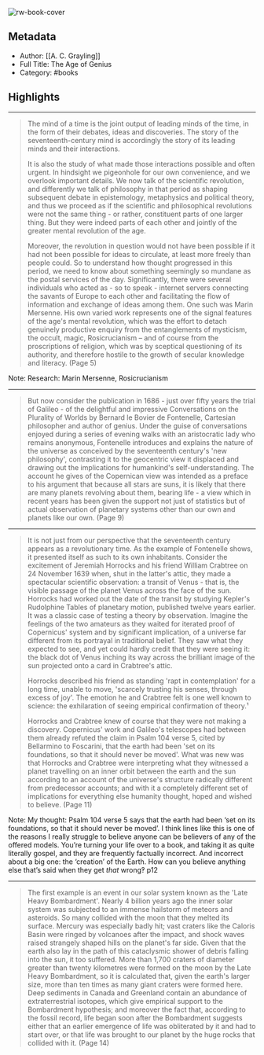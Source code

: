 ![rw-book-cover](https://images-na.ssl-images-amazon.com/images/I/51Osgn4YeBL._SL200_.jpg)

## Metadata
- Author: [[A. C. Grayling]]
- Full Title: The Age of Genius
- Category: #books

## Highlights
***

> The mind of a time is the joint output of leading minds of the time, in the form of their debates, ideas and discoveries. The story of the seventeenth-century mind is accordingly the story of its leading minds and their interactions.
>
> It is also the study of what made those interactions possible and often urgent. In hindsight we pigeonhole for our own convenience, and we overlook important details. We now talk of the scientific revolution, and differently we talk of philosophy in that period as shaping subsequent debate in epistemology, metaphysics and political theory, and thus we proceed as if the scientific and philosophical revolutions were not the same thing - or rather, constituent parts of one larger thing. But they were indeed parts of each other and jointly of the greater mental revolution of the age.
>
> Moreover, the revolution in question would not have been possible if it had not been possible for ideas to circulate, at least more freely than people could. So to understand how thought progressed in this period, we need to know about something seemingly so mundane as the postal services of the day. Significantly, there were several individuals who acted as - so to speak - internet servers connecting the savants of Europe to each other and facilitating the flow of information and exchange of ideas among them. One such was Marin Mersenne. His own varied work represents one of the signal features of the age's mental revolution, which was the effort to detach genuinely productive enquiry from the entanglements of mysticism, the occult, magic, Rosicrucianism – and of course from the proscriptions of religion, which was by sceptical questioning of its authority, and therefore hostile to the growth of secular knowledge and literacy. (Page 5)

Note: Research: Marin Mersenne, Rosicrucianism

***

> But now consider the publication in 1686 - just over fifty years the trial of Galileo - of the delightful and impressive Conversations on the Plurality of Worlds by Bernard le Bovier de Fontenelle, Cartesian philosopher and author of genius. Under the guise of conversations enjoyed during a series of evening walks with an aristocratic lady who remains anonymous, Fontenelle introduces and explains the nature of the universe as conceived by the seventeenth century's 'new philosophy', contrasting it to the geocentric view it displaced and drawing out the implications for humankind's self-understanding. The account he gives of the Copernican view was intended as a preface to his argument that because all stars are suns, it is likely that there are many planets revolving about them, bearing life - a view which in recent years has been given the support not just of statistics but of actual observation of planetary systems other than our own and planets like our own. (Page 9)

***

> It is not just from our perspective that the seventeenth century appears as a revolutionary time. As the example of Fontenelle shows, it presented itself as such to its own inhabitants. Consider the excitement of Jeremiah Horrocks and his friend William Crabtree on 24 November 1639 when, shut in the latter's attic, they made a spectacular scientific observation: a transit of Venus - that is, the visible passage of the planet Venus across the face of the sun. Horrocks had worked out the date of the transit by studying Kepler's Rudolphine Tables of planetary motion, published twelve years earlier. It was a classic case of testing a theory by observation. Imagine the feelings of the two amateurs as they waited for iterated proof of Copernicus' system and by significant implication, of a universe far different from its portrayal in traditional belief. They saw what they expected to see, and yet could hardly credit that they were seeing it: the black dot of Venus inching its way across the brilliant image of the sun projected onto a card in Crabtree's attic.
>
> Horrocks described his friend as standing 'rapt in contemplation' for a long time, unable to move, 'scarcely trusting his senses, through excess of joy'. The emotion he and Crabtree felt is one well known to science: the exhilaration of seeing empirical confirmation of theory.¹
>
> Horrocks and Crabtree knew of course that they were not making a discovery. Copernicus' work and Galileo's telescopes had between them already refuted the claim in Psalm 104 verse 5, cited by Bellarmino to Foscarini, that the earth had been 'set on its foundations, so that it should never be moved'. What was new was that Horrocks and Crabtree were interpreting what they witnessed a planet travelling on an inner orbit between the earth and the sun according to an account of the universe's structure radically different from predecessor accounts; and with it a completely different set of implications for everything else humanity thought, hoped and wished to believe. (Page 11)

Note: My thought: Psalm 104 verse 5 says that the earth had been ‘set on its foundations, so that it should never be moved’. I think lines like this is one of the reasons I really struggle to believe anyone can be believers of any of the offered models. You’re turning your life over to a book, and taking it as quite literally gospel, and they are frequently factually incorrect. And incorrect about a big one: the ‘creation’ of the Earth. How can you believe anything else that’s said when they get _that_ wrong‽ p12

***

> The first example is an event in our solar system known as the 'Late Heavy Bombardment'. Nearly 4 billion years ago the inner solar system was subjected to an immense hailstorm of meteors and asteroids. So many collided with the moon that they melted its surface. Mercury was especially badly hit; vast craters like the Caloris Basin were ringed by volcanoes after the impact, and shock waves raised strangely shaped hills on the planet's far side. Given that the earth also lay in the path of this cataclysmic shower of debris falling into the sun, it too suffered. More than 1,700 craters of diameter greater than twenty kilometres were formed on the moon by the Late Heavy Bombardment, so it is calculated that, given the earth's larger size, more than ten times as many giant craters were formed here. Deep sediments in Canada and Greenland contain an abundance of extraterrestrial isotopes, which give empirical support to the Bombardment hypothesis; and moreover the fact that, according to the fossil record, life began soon after the Bombardment suggests either that an earlier emergence of life was obliterated by it and had to start over, or that life was brought to our planet by the huge rocks that collided with it. (Page 14)

